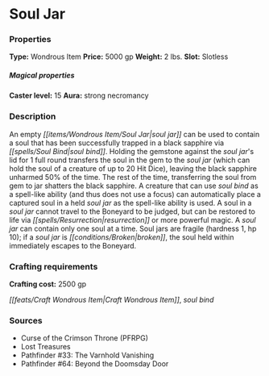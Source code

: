 ﻿---
Title: "Soul Jar"
Type: "Wondrous Item"
Price: "5000 gp"
Weight: "2 lbs."
Slot: "Slotless"
Caster level: "15"
Aura: "strong necromancy"
Description: |
  "An empty _soul jar_ can be used to contain a soul that has been successfully trapped in a black sapphire via _soul bind_. Holding the gemstone against the soul jar's lid for 1 full round transfers the soul in the gem to the _soul jar_ (which can hold the soul of a creature of up to 20 Hit Dice), leaving the black sapphire unharmed 50% of the time. The rest of the time, transferring the soul from gem to jar shatters the black sapphire. A creature that can use _soul bind_ as a spell-like ability (and thus does not use a focus) can automatically place a captured soul in a held _soul jar_ as the spell-like ability is used. A soul in a _soul jar_ cannot travel to the Boneyard to be judged, but can be restored to life via _resurrection_ or more powerful magic. A _soul jar_ can contain only one soul at a time. _Soul jars_ are fragile (hardness 1, hp 10); if a _soul jar_ is broken, the soul held within immediately escapes to the Boneyard."
Crafting cost: "2500 gp"
Sources: "['Curse of the Crimson Throne (PFRPG)', 'Lost Treasures', 'Pathfinder #33: The Varnhold Vanishing', 'Pathfinder #64: Beyond the Doomsday Door']"
---

# Soul Jar

### Properties

**Type:** Wondrous Item **Price:** 5000 gp **Weight:** 2 lbs. **Slot:** Slotless

##### Magical properties

**Caster level:** 15 **Aura:** strong necromancy

### Description

An empty _[[items/Wondrous Item/Soul Jar|soul jar]]_ can be used to contain a soul that has been successfully trapped in a black sapphire via _[[spells/Soul Bind|soul bind]]_. Holding the gemstone against the _soul jar_'s lid for 1 full round transfers the soul in the gem to the _soul jar_ (which can hold the soul of a creature of up to 20 Hit Dice), leaving the black sapphire unharmed 50% of the time. The rest of the time, transferring the soul from gem to jar shatters the black sapphire. A creature that can use _soul bind_ as a spell-like ability (and thus does not use a focus) can automatically place a captured soul in a held _soul jar_ as the spell-like ability is used. A soul in a _soul jar_ cannot travel to the Boneyard to be judged, but can be restored to life via _[[spells/Resurrection|resurrection]]_ or more powerful magic. A _soul jar_ can contain only one soul at a time. Soul jars are fragile (hardness 1, hp 10); if a _soul jar_ is _[[conditions/Broken|broken]]_, the soul held within immediately escapes to the Boneyard.

### Crafting requirements

**Crafting cost:** 2500 gp

_[[feats/Craft Wondrous Item|Craft Wondrous Item]]_, _soul bind_

### Sources

* Curse of the Crimson Throne (PFRPG)
* Lost Treasures
* Pathfinder #33: The Varnhold Vanishing
* Pathfinder #64: Beyond the Doomsday Door